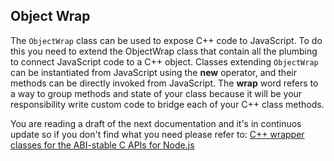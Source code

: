 ## Object Wrap

The ```ObjectWrap``` class can be used to expose C++ code to JavaScript. To do
this you need to extend the ObjectWrap class that contain all the plumbing to connect
JavaScript code to a C++ object.
Classes extending ```ObjectWrap``` can be instantiated from JavaScript using the
**new** operator, and their methods can be directly invoked from JavaScript.
The **wrap** word refers to a way to group methods and state of your class because it
will be your responsibility write custom code to bridge each of your C++ class methods.

You are reading a draft of the next documentation and it's in continuos update so
if you don't find what you need please refer to: 
[C++ wrapper classes for the ABI-stable C APIs for Node.js](https://nodejs.github.io/node-addon-api/)